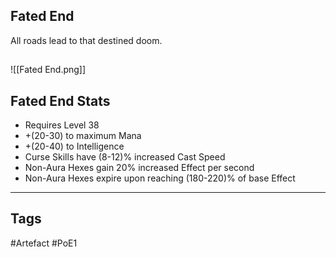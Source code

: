 ## Fated End
All roads lead to that destined doom.
##
![[Fated End.png]]
## Fated End Stats
- Requires Level 38
- +(20-30) to maximum Mana
- +(20-40) to Intelligence
- Curse Skills have (8-12)% increased Cast Speed
- Non-Aura Hexes gain 20% increased Effect per second
- Non-Aura Hexes expire upon reaching (180-220)% of base Effect


---
## Tags
#Artefact
#PoE1